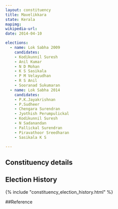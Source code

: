 ```yaml
---
layout: constituency
title: Mavelikkara
state: Kerala
mapimg: 
wikipedia-url: 
date: 2014-04-10

elections: 
  - name: Lok Sabha 2009
    candidates: 
    - Kodikunnil Suresh 
    - Anil Kumar 
    - N D Mohan 
    - K S Sasikala 
    - P M Velayudhan 
    - R S Anil 
    - Sooranad Sukumaran  
  - name: Lok Sabha 2014
    candidates: 
    - P.K.Jayakrishnan 
    - P.Sudheer 
    - Chengara Surendran 
    - Jyothish Perumpulickal 
    - Kodikunnil Suresh 
    - N Sadanandan 
    - Pallickal Surendran 
    - Piravathoor Sreedharan 
    - Sasikala K S  

---
```


## Constituency details


## Election History
{% include "constituency_election_history.html" %}

##Reference
